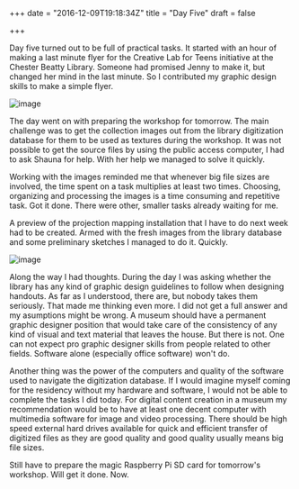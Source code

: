 +++
date = "2016-12-09T19:18:34Z"
title = "Day Five"
draft = false

+++

Day five turned out to be full of practical tasks. It started with an hour of making a last minute flyer for the Creative Lab for Teens initiative at the Chester Beatty Library. Someone had promised Jenny to make it, but changed her mind in the last minute. So I contributed my graphic design skills to make a simple flyer. 

![image](/postimages/teens-club-flyer.jpg)

The day went on with preparing the workshop for tomorrow. The main challenge was to get the collection images out from the library digitization database for them to be used as textures during the workshop. It was not possible to get the source files by using the public access computer, I had to ask Shauna for help. With her help we managed to solve it quickly. 

Working with the images reminded me that whenever big file sizes are involved, the time spent on a task multiplies at least two times. Choosing, organizing and processing the images is a time consuming and repetitive task. Got it done. There were other, smaller tasks already waiting for me. 

A preview of the projection mapping installation that I have to do next week had to be created. Armed with the fresh images from the library database and some preliminary sketches I managed to do it. Quickly. 

![image](/postimages/cbl-mapping-visuals.jpg)

Along the way I had thoughts. During the day I was asking whether the library has any kind of graphic design guidelines to follow when designing handouts. As far as I understood, there are, but nobody takes them seriously. That made me thinking even more. I did not get a full answer and my asumptions might be wrong. A museum should have a permanent graphic designer position that would take care of the consistency of any kind of visual and text material that leaves the house. But there is not. One can not expect pro graphic designer skills from people related to other fields. Software alone (especially office software) won't do. 

Another thing was the power of the computers and quality of the software used to navigate the digitization database. If I would imagine myself coming for the residency without my hardware and software, I would not be able to complete the tasks I did today. For digital content creation in a museum my recommendation would be to have at least one decent computer with multimedia software for image and video processing. There should be high speed external hard drives available for quick and efficient transfer of digitized files as they are good quality and good quality usually means big file sizes. 

Still have to prepare the magic Raspberry Pi SD card for tomorrow's workshop. Will get it done. Now.
